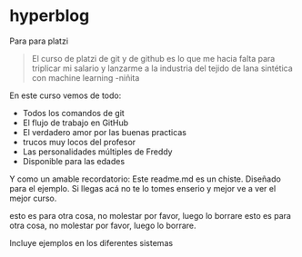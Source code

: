 # hyperblog
Para para platzi
> El curso de platzi de git y de github es lo que me hacia falta para triplicar mi salario y lanzarme a la industria del tejido de lana sintética con machine learning
> -niñita 

En este curso vemos de todo:

* Todos los comandos de git
* El flujo de trabajo en GitHub
* El verdadero amor por las buenas practicas
* trucos muy locos del profesor
* Las personalidades múltiples de Freddy
* Disponible para las edades

Y como un amable recordatorio: Este readme.md es un chiste. Diseñado para el ejemplo. Si llegas acá no te lo tomes enserio y mejor ve a ver el mejor curso.

esto es para otra cosa, no molestar por favor, luego lo borrare
esto es para otra cosa, no molestar por favor, luego lo borrare.

Incluye ejemplos en los diferentes sistemas
